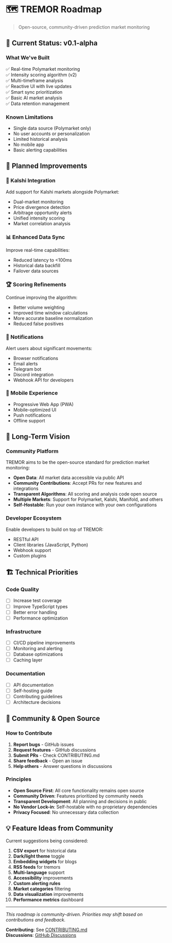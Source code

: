 # 🗺️ TREMOR Roadmap

> Open-source, community-driven prediction market monitoring

## 📍 Current Status: v0.1-alpha

### What We've Built

✅ Real-time Polymarket monitoring  
✅ Intensity scoring algorithm (v2)  
✅ Multi-timeframe analysis  
✅ Reactive UI with live updates  
✅ Smart sync prioritization  
✅ Basic AI market analysis  
✅ Data retention management

### Known Limitations

- Single data source (Polymarket only)
- No user accounts or personalization
- Limited historical analysis
- No mobile app
- Basic alerting capabilities

## 🚀 Planned Improvements

### 🎲 Kalshi Integration

Add support for Kalshi markets alongside Polymarket:

- Dual-market monitoring
- Price divergence detection
- Arbitrage opportunity alerts
- Unified intensity scoring
- Market correlation analysis

### 📊 Enhanced Data Sync

Improve real-time capabilities:

- Reduced latency to <100ms
- Historical data backfill
- Failover data sources

### 🏆 Scoring Refinements

Continue improving the algorithm:

- Better volume weighting
- Improved time window calculations
- More accurate baseline normalization
- Reduced false positives

### 🔔 Notifications

Alert users about significant movements:

- Browser notifications
- Email alerts
- Telegram bot
- Discord integration
- Webhook API for developers

### 📱 Mobile Experience

- Progressive Web App (PWA)
- Mobile-optimized UI
- Push notifications
- Offline support

## 🌟 Long-Term Vision

### Community Platform

TREMOR aims to be the open-source standard for prediction market monitoring:

- **Open Data**: All market data accessible via public API
- **Community Contributions**: Accept PRs for new features and integrations
- **Transparent Algorithms**: All scoring and analysis code open source
- **Multiple Markets**: Support for Polymarket, Kalshi, Manifold, and others
- **Self-Hostable**: Run your own instance with your own configurations

### Developer Ecosystem

Enable developers to build on top of TREMOR:

- RESTful API
- Client libraries (JavaScript, Python)
- Webhook support
- Custom plugins

## 🏗️ Technical Priorities

### Code Quality

- [ ] Increase test coverage
- [ ] Improve TypeScript types
- [ ] Better error handling
- [ ] Performance optimization

### Infrastructure

- [ ] CI/CD pipeline improvements
- [ ] Monitoring and alerting
- [ ] Database optimizations
- [ ] Caching layer

### Documentation

- [ ] API documentation
- [ ] Self-hosting guide
- [ ] Contributing guidelines
- [ ] Architecture decisions

## 🤝 Community & Open Source

### How to Contribute

1. **Report bugs** - GitHub issues
2. **Request features** - GitHub discussions
3. **Submit PRs** - Check CONTRIBUTING.md
4. **Share feedback** - Open an issue
5. **Help others** - Answer questions in discussions

### Principles

- **Open Source First**: All core functionality remains open source
- **Community Driven**: Features prioritized by community needs
- **Transparent Development**: All planning and decisions in public
- **No Vendor Lock-in**: Self-hostable with no proprietary dependencies
- **Privacy Focused**: No unnecessary data collection

## 💡 Feature Ideas from Community

Current suggestions being considered:

1. **CSV export** for historical data
2. **Dark/light theme** toggle
3. **Embedding widgets** for blogs
4. **RSS feeds** for tremors
5. **Multi-language** support
6. **Accessibility** improvements
7. **Custom alerting rules**
8. **Market categories** filtering
9. **Data visualization** improvements
10. **Performance metrics** dashboard

---

_This roadmap is community-driven. Priorities may shift based on contributions and feedback._

**Contributing**: See [CONTRIBUTING.md](../CONTRIBUTING.md)  
**Discussions**: [GitHub Discussions](https://github.com/sculptdotfun/tremor/discussions)
